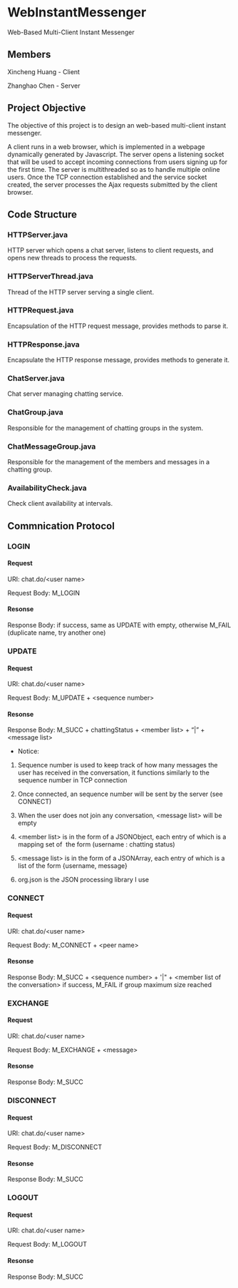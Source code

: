 # WebInstantMessenger
Web-Based Multi-Client Instant Messenger

## Members

Xincheng Huang - Client

Zhanghao Chen - Server

## Project Objective

The objective of this project is to design an web-based multi-client instant messenger.

A client runs in a web browser, which is implemented in a webpage dynamically generated by Javascript.
The server opens a listening socket that will be used to accept incoming connections from users signing up for the first time. 
The server is multithreaded so as to handle multiple online users. 
Once the TCP connection established and the service socket created, the server processes the Ajax requests
submitted by the client browser.

## Code Structure

### HTTPServer.java
HTTP server which opens a chat server, listens to client requests, and opens new threads to process the requests.

### HTTPServerThread.java
Thread of the HTTP server serving a single client.

### HTTPRequest.java
Encapsulation of the HTTP request message, provides methods to parse it.

### HTTPResponse.java
Encapsulate the HTTP response message, provides methods to generate it.

### ChatServer.java
Chat server managing chatting service.

### ChatGroup.java
Responsible for the management of chatting groups in the system.

### ChatMessageGroup.java
Responsible for the management of the members and messages in a chatting group.

### AvailabilityCheck.java
Check client availability at intervals.

## Commnication Protocol

### LOGIN
#### Request
URI: chat.do/\<user name\>

Request Body: M_LOGIN

#### Resonse
Response Body: if success, same as UPDATE with <message list> empty, otherwise M_FAIL (duplicate name, try another one)

### UPDATE
#### Request
URI: chat.do/\<user name\>

Request Body: M_UPDATE + \<sequence number\>

#### Resonse
Response Body: M_SUCC + chattingStatus + \<member list\> + “|” + \<message list\>

* Notice:

1. Sequence number is used to keep track of how many messages the user has received in the conversation, it functions similarly to the sequence number in TCP connection

2. Once connected, an sequence number will be sent by the server (see CONNECT)

3. When the user does not join any conversation, \<message list\> will be empty

4. \<member list\> is in the form of a JSONObject, each entry of which is a mapping set of  the form (username : chatting status)

5. \<message list\> is in the form of a JSONArray, each entry of which is a list of the form {username, message}

6. org.json is the JSON processing library I use

### CONNECT
#### Request
URI: chat.do/\<user name\>

Request Body: M_CONNECT + \<peer name\>

#### Resonse
Response Body: M_SUCC + \<sequence number\> + '|" + \<member list of the conversation\> if success, M_FAIL if group maximum size reached

### EXCHANGE
#### Request
URI: chat.do/\<user name\>

Request Body: M_EXCHANGE + \<message\>

#### Resonse
Response Body: M_SUCC

### DISCONNECT
#### Request
URI: chat.do/\<user name\>

Request Body: M_DISCONNECT

#### Resonse
Response Body: M_SUCC

### LOGOUT
#### Request
URI: chat.do/\<user name\>

Request Body: M_LOGOUT

#### Resonse
Response Body: M_SUCC
